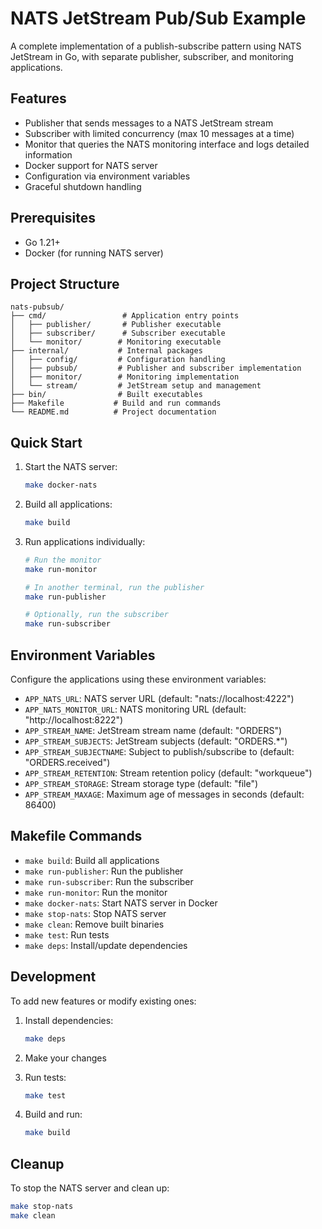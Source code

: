 # NATS JetStream Pub/Sub Example

A complete implementation of a publish-subscribe pattern using NATS JetStream in Go, with separate publisher, subscriber, and monitoring applications.

## Features

- Publisher that sends messages to a NATS JetStream stream
- Subscriber with limited concurrency (max 10 messages at a time)
- Monitor that queries the NATS monitoring interface and logs detailed information
- Docker support for NATS server
- Configuration via environment variables
- Graceful shutdown handling

## Prerequisites

- Go 1.21+
- Docker (for running NATS server)

## Project Structure

```
nats-pubsub/
├── cmd/                 # Application entry points
│   ├── publisher/       # Publisher executable
│   ├── subscriber/      # Subscriber executable
│   └── monitor/        # Monitoring executable
├── internal/           # Internal packages
│   ├── config/         # Configuration handling
│   ├── pubsub/         # Publisher and subscriber implementation
│   ├── monitor/        # Monitoring implementation
│   └── stream/         # JetStream setup and management
├── bin/                # Built executables
├── Makefile           # Build and run commands
└── README.md          # Project documentation
```

## Quick Start

1. Start the NATS server:
   ```bash
   make docker-nats
   ```

2. Build all applications:
   ```bash
   make build
   ```

3. Run applications individually:
   ```bash
   # Run the monitor
   make run-monitor

   # In another terminal, run the publisher
   make run-publisher

   # Optionally, run the subscriber
   make run-subscriber
   ```

## Environment Variables

Configure the applications using these environment variables:

- `APP_NATS_URL`: NATS server URL (default: "nats://localhost:4222")
- `APP_NATS_MONITOR_URL`: NATS monitoring URL (default: "http://localhost:8222")
- `APP_STREAM_NAME`: JetStream stream name (default: "ORDERS")
- `APP_STREAM_SUBJECTS`: JetStream subjects (default: "ORDERS.*")
- `APP_STREAM_SUBJECTNAME`: Subject to publish/subscribe to (default: "ORDERS.received")
- `APP_STREAM_RETENTION`: Stream retention policy (default: "workqueue")
- `APP_STREAM_STORAGE`: Stream storage type (default: "file")
- `APP_STREAM_MAXAGE`: Maximum age of messages in seconds (default: 86400)

## Makefile Commands

- `make build`: Build all applications
- `make run-publisher`: Run the publisher
- `make run-subscriber`: Run the subscriber
- `make run-monitor`: Run the monitor
- `make docker-nats`: Start NATS server in Docker
- `make stop-nats`: Stop NATS server
- `make clean`: Remove built binaries
- `make test`: Run tests
- `make deps`: Install/update dependencies

## Development

To add new features or modify existing ones:

1. Install dependencies:
   ```bash
   make deps
   ```

2. Make your changes

3. Run tests:
   ```bash
   make test
   ```

4. Build and run:
   ```bash
   make build
   ```

## Cleanup

To stop the NATS server and clean up:

```bash
make stop-nats
make clean
```